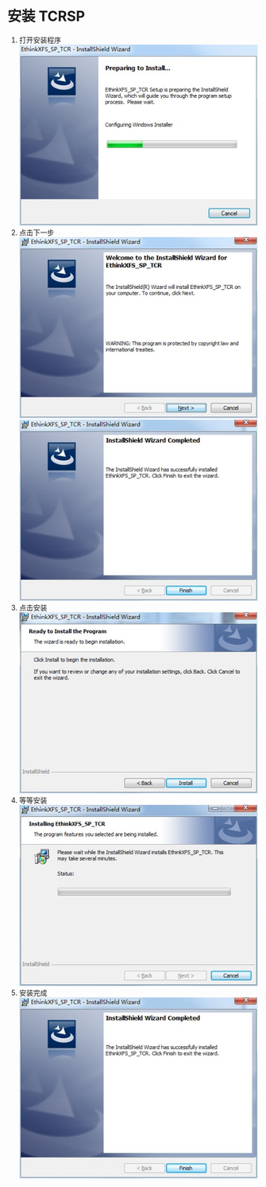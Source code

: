 # 安装 TCRSP

1. 打开安装程序
   ![](/assets/sp-a1.jpg)
2. 点击下一步
   ![](/assets/sp-a2.jpg)![](/assets/sp-a5.jpg)
3. 点击安装
   ![](/assets/sp-a3.jpg)
4. 等等安装
   ![](/assets/sp-a4.jpg)
5. 安装完成
   ![](/assets/sp-a5.jpg)



